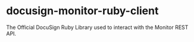 # docusign-monitor-ruby-client
The Official DocuSign Ruby Library used to interact with the Monitor REST API.
